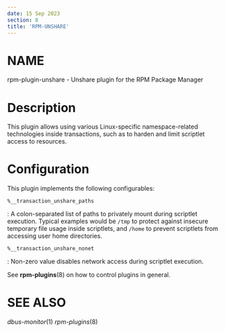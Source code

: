 ```yaml
---
date: 15 Sep 2023
section: 8
title: 'RPM-UNSHARE'
---
```


NAME
====

rpm-plugin-unshare - Unshare plugin for the RPM Package Manager

Description
===========

This plugin allows using various Linux-specific namespace-related
technologies inside transactions, such as to harden and limit
scriptlet access to resources.

Configuration
=============

This plugin implements the following configurables:

`%__transaction_unshare_paths`

:   A colon-separated list of paths to privately mount during scriptlet
    execution. Typical examples would be `/tmp` to protect against
    insecure temporary file usage inside scriptlets, and `/home` to
    prevent scriptlets from accessing user home directories.

`%__transaction_unshare_nonet`

:   Non-zero value disables network access during scriptlet execution.

See **rpm-plugins**(8) on how to control plugins in general.

SEE ALSO
========

*dbus-monitor*(1) *rpm-plugins*(8)
